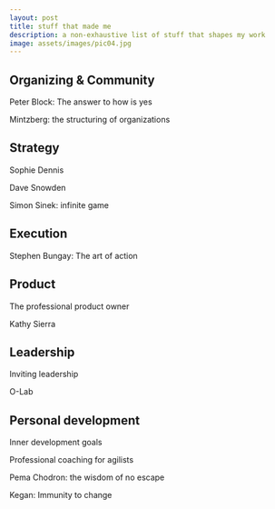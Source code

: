 ```yaml
---
layout: post
title: stuff that made me
description: a non-exhaustive list of stuff that shapes my work
image: assets/images/pic04.jpg
---
```




## Organizing & Community

Peter Block: The answer to how is yes

Mintzberg: the structuring of organizations


## Strategy

Sophie Dennis

Dave Snowden

Simon Sinek: infinite game

## Execution

Stephen Bungay: The art of action


## Product
The professional product owner

Kathy Sierra


## Leadership

Inviting leadership

O-Lab



## Personal development

Inner development goals

Professional coaching for agilists

Pema Chodron: the wisdom of no escape

Kegan: Immunity to change






